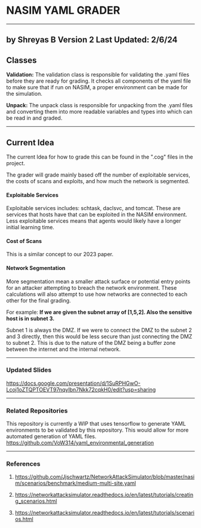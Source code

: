 # NASIM YAML GRADER
-----
by Shreyas B
Version 2
Last Updated: 2/6/24
-------------------------------------

## Classes

**Validation:** The validation class is responsible for validating the .yaml files before they are ready for grading. It checks all components of the yaml file to make sure that if run on NASIM, a proper environment can be made for the simulation. 

**Unpack:** The unpack class is responsible for unpacking from the .yaml files and converting them into more readable variables and types into which can be read in and graded.

---------

## Current Idea

The current Idea for how to grade this can be found in the ".cog" files in the project. 

The grader will grade mainly based off the number
of exploitable services, the costs of scans and exploits, and 
how much the network is segmented. 

#### Exploitable Services
Exploitable services includes: schtask, daclsvc, and tomcat. These are services that hosts have that can be exploited in the NASIM environment. Less exploitable services means that agents would likely have a longer initial learning time. 

#### Cost of Scans
This is a similar concept to our 2023 paper. 

#### Network Segmentation

More segmentation mean a smaller attack surface or potential entry points for an attacker attempting to breach the network environment. These calculations will also attempt to use how networks are connected to each other for the final grading.

For example: **If we are given the subnet array of [1,5,2]. Also the sensitive host is in subnet 3.** 

Subnet 1 is always the DMZ. If we were to connect the DMZ to 
the subnet 2 and 3 directly, then this would be less secure than just connecting the DMZ to subnet 2. This is due to the nature of the DMZ being a buffer zone between the internet and the internal network. 

---
### Updated Slides

https://docs.google.com/presentation/d/1SuRPHGwO-Lcoj1oZTQPTOEVT97nqyIbn7Nkk72cqkH0/edit?usp=sharing


----
### Related Repositories

This repository is currently a WIP that uses tensorflow to generate YAML environments to be validated by this repository. This would allow for more automated generation of YAML files. 
https://github.com/VoW314/yaml_environmental_generation 

------
### References

1) https://github.com/Jjschwartz/NetworkAttackSimulator/blob/master/nasim/scenarios/benchmark/medium-multi-site.yaml

2) https://networkattacksimulator.readthedocs.io/en/latest/tutorials/creating_scenarios.html

3) https://networkattacksimulator.readthedocs.io/en/latest/tutorials/scenarios.html

